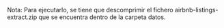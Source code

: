 
Nota: Para ejecutarlo, se tiene que descomprimir el fichero airbnb-listings-extract.zip que se encuentra dentro de la carpeta datos.


